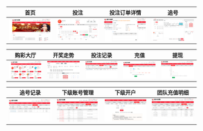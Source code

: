 <!-- 
## 在线体验
h5端：
账号/密码：
普通会员：huiyuan1/123
代理账号：agent2/123

商户端：
账号/密码：tencent/123

后台管理：
账号/密码：zohar001/123
 -->
<!-- ## 截图 -->

| 首页 | 投注 | 投注订单详情 | 追号 |
| :------: | :------: | :------: | :------: |
| ![首页](/实施输出/截图/首页.png) | ![投注](/实施输出/截图/投注.png) | ![投注订单详情](/实施输出/截图/投注订单详情.png) | ![追号](/实施输出/截图/追号.png) |

| 购彩大厅 | 开奖走势 | 投注记录 | 充值 | 提现 |
| :------: | :------: | :------: | :------: | :------: |
| ![购彩大厅](/实施输出/截图/购彩大厅.png) | ![开奖走势](/实施输出/截图/开奖走势.png) | ![投注记录](/实施输出/截图/投注记录.png) | ![充值](/实施输出/截图/充值.png) | ![提现](/实施输出/截图/提现.png) |

| 追号记录 | 下级账号管理 | 下级开户 | 团队充值明细 |
| :------: | :------: | :------: | :------: |
| ![追号记录](/实施输出/截图/追号记录.png) | ![下级账号管理](/实施输出/截图/下级账号管理.png) | ![下级开户](/实施输出/截图/下级开户.png) | ![团队充值明细](/实施输出/截图/团队充值明细.png) |

